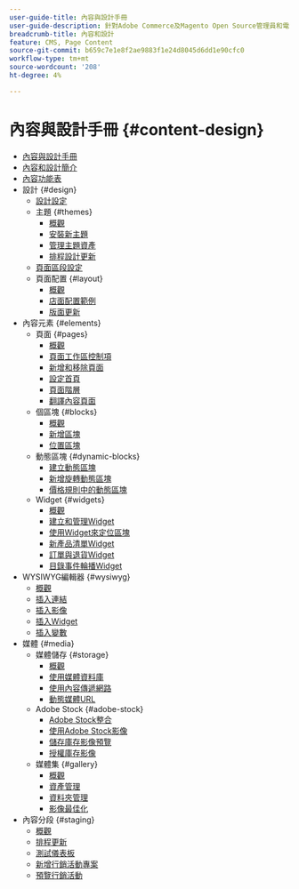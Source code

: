 ```yaml
---
user-guide-title: 內容與設計手冊
user-guide-description: 針對Adobe Commerce及Magento Open Source管理員和電子商務行銷人員提供的有關內容和設計功能的完整資訊。
breadcrumb-title: 內容和設計
feature: CMS, Page Content
source-git-commit: b659c7e1e8f2ae9883f1e24d8045d6dd1e90cfc0
workflow-type: tm+mt
source-wordcount: '208'
ht-degree: 4%

---
```



# 內容與設計手冊 {#content-design}

- [內容與設計手冊](guide-overview.md)
- [內容和設計簡介](introduction.md)
- [內容功能表](content-menu.md)
- 設計 {#design}
   - [設計設定](configuration.md)
   - 主題 {#themes}
      - [概觀](themes.md)
      - [安裝新主題](theme-install.md)
      - [管理主題資產](theme-assets.md)
      - [排程設計更新](schedule.md)
   - [頁面區段設定](page-setup.md)
   - 頁面配置 {#layout}
      - [概觀](page-layout.md)
      - [店面配置範例](page-layout-examples.md)
      - [版面更新](layout-updates.md)
- 內容元素 {#elements}
   - 頁面 {#pages}
      - [概觀](pages.md)
      - [頁面工作區控制項](pages-workspace.md)
      - [新增和移除頁面](page-add.md)
      - [設定首頁](page-home-new.md)
      - [頁面階層](page-hierarchy.md)
      - [翻譯內容頁面](page-translate.md)
   - 個區塊 {#blocks}
      - [概觀](blocks.md)
      - [新增區塊](block-add.md)
      - [位置區塊](block-position.md)
   - 動態區塊 {#dynamic-blocks}
      - [建立動態區塊](dynamic-blocks.md)
      - [新增旋轉動態區塊](dynamic-blocks-rotate.md)
      - [價格規則中的動態區塊](dynamic-blocks-price-rules.md)
   - Widget {#widgets}
      - [概觀](widgets.md)
      - [建立和管理Widget](widget-create.md)
      - [使用Widget來定位區塊](widget-static-block.md)
      - [新產品清單Widget](widget-new-products-list.md)
      - [訂單與退貨Widget](widget-orders-returns.md)
      - [目錄事件輪播Widget](widget-event-carousel.md)
- WYSIWYG編輯器 {#wysiwyg}
   - [概觀](editor.md)
   - [插入連結](editor-insert-link.md)
   - [插入影像](editor-insert-image.md)
   - [插入Widget](editor-widget.md)
   - [插入變數](editor-insert-variable.md)
- 媒體 {#media}
   - 媒體儲存 {#storage}
      - [概觀](media-storage.md)
      - [使用媒體資料庫](media-storage-database.md)
      - [使用內容傳遞網路](media-storage-content-delivery-network.md)
      - [動態媒體URL](catalog-urls-dynamic-media.md)
   - Adobe Stock {#adobe-stock}
      - [Adobe Stock整合](adobe-stock.md)
      - [使用Adobe Stock影像](adobe-stock-manage.md)
      - [儲存庫存影像預覽](adobe-stock-save-preview.md)
      - [授權庫存影像](adobe-stock-license-image.md)
   - 媒體集 {#gallery}
      - [概觀](media-gallery.md)
      - [資產管理](media-gallery-asset-management.md)
      - [資料夾管理](media-gallery-folder-management.md)
      - [影像最佳化](media-gallery-image-optimization.md)
- 內容分段 {#staging}
   - [概觀](content-staging.md)
   - [排程更新](content-staging-scheduled-update.md)
   - [測試儀表板](content-staging-dashboard.md)
   - [新增行銷活動專案](content-staging-add-item.md)
   - [預覽行銷活動](content-staging-preview.md)
